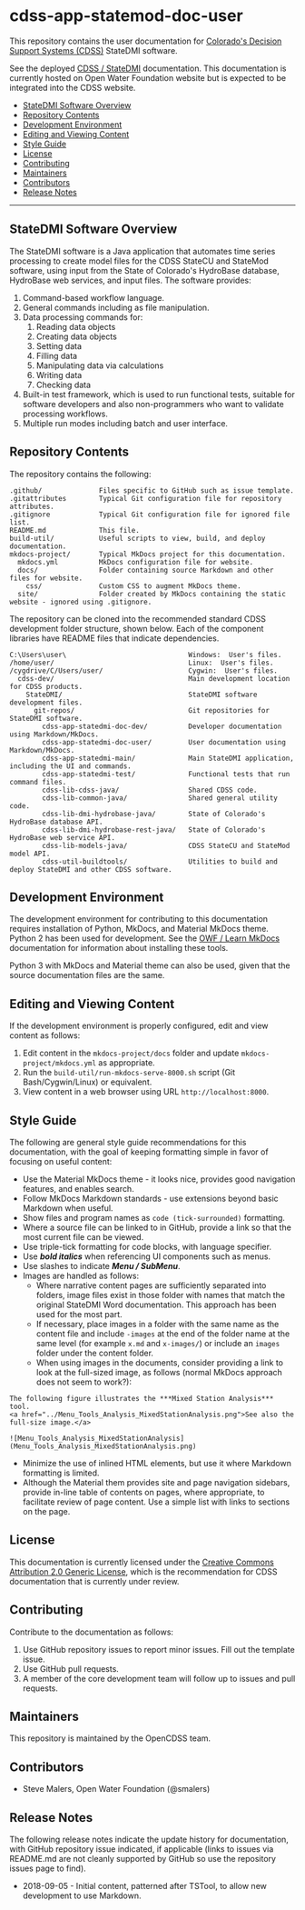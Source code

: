 # cdss-app-statemod-doc-user #

This repository contains the user documentation for
[Colorado's Decision Support Systems (CDSS)](http://cdss.state.co.us/Pages/CDSSHome.aspx) StateDMI software.

See the deployed [CDSS / StateDMI](http://learn.openwaterfoundation.org/cdss-app-statedmi-doc-user/) documentation.
This documentation is currently hosted on Open Water Foundation website but is expected to
be integrated into the CDSS website.

* [StateDMI Software Overview](#statedmi-software-overview)
* [Repository Contents](#repository-contents)
* [Development Environment](#development-environment)
* [Editing and Viewing Content](#editing-and-viewing-content)
* [Style Guide](#style-guide)
* [License](#license)
* [Contributing](#contributing)
* [Maintainers](#maintainers)
* [Contributors](#contributors)
* [Release Notes](#release-notes)

---------------------------

## StateDMI Software Overview ##

The StateDMI software is a Java application that automates time series processing
to create model files for the CDSS StateCU and StateMod software,
using input from the State of Colorado's HydroBase database, HydroBase web services,
and input files.  The software provides:

1. Command-based workflow language.
2. General commands including as file manipulation.
3. Data processing commands for:
	1. Reading data objects
	2. Creating data objects
	3. Setting data
	4. Filling data
	5. Manipulating data via calculations
	8. Writing data
	9. Checking data
4. Built-in test framework, which is used to run functional tests, suitable for software developers and also
non-programmers who want to validate processing workflows.
5. Multiple run modes including batch and user interface.

## Repository Contents ##

The repository contains the following:

```text
.github/              Files specific to GitHub such as issue template.
.gitattributes        Typical Git configuration file for repository attributes.
.gitignore            Typical Git configuration file for ignored file list.
README.md             This file.
build-util/           Useful scripts to view, build, and deploy documentation.
mkdocs-project/       Typical MkDocs project for this documentation.
  mkdocs.yml          MkDocs configuration file for website.
  docs/               Folder containing source Markdown and other files for website.
    css/              Custom CSS to augment MkDocs theme.
  site/               Folder created by MkDocs containing the static website - ignored using .gitignore.

```

The repository can be cloned into the recommended standard CDSS development folder structure,
shown below.  Each of the component libraries have README files that indicate dependencies.

```text
C:\Users\user\                              Windows:  User's files.
/home/user/                                 Linux:  User's files.
/cygdrive/C/Users/user/                     Cygwin:  User's files.
  cdss-dev/                                 Main development location for CDSS products.
    StateDMI/                               StateDMI software development files.
      git-repos/                            Git repositories for StateDMI software.
        cdss-app-statedmi-doc-dev/          Developer documentation using Markdown/MkDocs.
        cdss-app-statedmi-doc-user/         User documentation using Markdown/MkDocs.
        cdss-app-statedmi-main/             Main StateDMI application, including the UI and commands.
        cdss-app-statedmi-test/             Functional tests that run command files.
        cdss-lib-cdss-java/                 Shared CDSS code.
        cdss-lib-common-java/               Shared general utility code.
        cdss-lib-dmi-hydrobase-java/        State of Colorado's HydroBase database API.
        cdss-lib-dmi-hydrobase-rest-java/   State of Colorado's HydroBase web service API.
        cdss-lib-models-java/               CDSS StateCU and StateMod model API.
        cdss-util-buildtools/               Utilities to build and deploy StateDMI and other CDSS software.
```

## Development Environment ##

The development environment for contributing to this documentation requires
installation of Python, MkDocs, and Material MkDocs theme.
Python 2 has been used for development.
See the [OWF / Learn MkDocs](http://learn.openwaterfoundation.org/owf-learn-mkdocs/)
documentation for information about installing these tools.

Python 3 with MkDocs and Material theme can also be used,
given that the source documentation files are the same.

## Editing and Viewing Content ##

If the development environment is properly configured, edit and view content as follows:

1. Edit content in the `mkdocs-project/docs` folder and update `mkdocs-project/mkdocs.yml` as appropriate.
2. Run the `build-util/run-mkdocs-serve-8000.sh` script (Git Bash/Cygwin/Linux) or equivalent.
3. View content in a web browser using URL `http://localhost:8000`.

## Style Guide ##

The following are general style guide recommendations for this documentation,
with the goal of keeping formatting simple in favor of focusing on useful content:

* Use the Material MkDocs theme - it looks nice, provides good navigation features, and enables search.
* Follow MkDocs Markdown standards - use extensions beyond basic Markdown when useful.
* Show files and program names as `code (tick-surrounded)` formatting.
* Where a source file can be linked to in GitHub, provide a link so that the most current file can be viewed.
* Use triple-tick formatting for code blocks, with language specifier.
* Use ***bold italics*** when referencing UI components such as menus.
* Use slashes to indicate ***Menu / SubMenu***.
* Images are handled as follows:
	+ Where narrative content pages are sufficiently separated into folders,
	image files exist in those folder with names that match the original StateDMI Word documentation.
	This approach has been used for the most part.
	+ If necessary, place images in a folder with the same name as the content file and include
	`-images` at the end of the folder name at the same level (for example `x.md` and `x-images/`)
	or include an `images` folder under the content folder.
	+ When using images in the documents, consider providing a link to look at the full-sized
	image, as follows (normal MkDocs approach does not seem to work?):

```text
The following figure illustrates the ***Mixed Station Analysis*** tool.
<a href="../Menu_Tools_Analysis_MixedStationAnalysis.png">See also the full-size image.</a>

![Menu_Tools_Analysis_MixedStationAnalysis](Menu_Tools_Analysis_MixedStationAnalysis.png)
```
* Minimize the use of inlined HTML elements, but use it where Markdown formatting is limited.
* Although the Material them provides site and page navigation sidebars,
provide in-line table of contents on pages, where appropriate, to facilitate review of page content.
Use a simple list with links to sections on the page.

## License ##

This documentation is currently licensed under the
[Creative Commons Attribution 2.0 Generic License](https://creativecommons.org/licenses/by/2.0/),
which is the recommendation for CDSS documentation that is currently under review.

## Contributing ##

Contribute to the documentation as follows:

1. Use GitHub repository issues to report minor issues.
Fill out the template issue.
2. Use GitHub pull requests.
3. A member of the core development team will follow up to issues and pull requests.

## Maintainers ##

This repository is maintained by the OpenCDSS team.

## Contributors ##

* Steve Malers, Open Water Foundation (@smalers)

## Release Notes ##

The following release notes indicate the update history for documentation, with GitHub repository issue indicated,
if applicable (links to issues via README.md are not cleanly supported by GitHub so use the repository issues page to find).

* 2018-09-05 - Initial content, patterned after TSTool, to allow new development to use Markdown.
